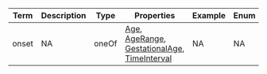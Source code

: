 |Term | Description | Type | Properties | Example | Enum|
| ---| ---| ---| ---| ---| --- |
| onset | NA | oneOf | [Age](./Age.md), [AgeRange](./AgeRange.md), [GestationalAge](./GestationalAge.md), [TimeInterval](./TimeInterval.md) | NA | NA|
